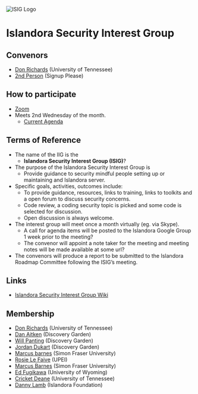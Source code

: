 ![ISIG Logo](/images/logo.png)
# Islandora Security Interest Group

## Convenors

* [Don Richards](https://github.com/donrichards) (University of Tennessee)
* [2nd Person](#) (Signup Please)

## How to participate
  * [Zoom](https://zoom.us/j/350991125)
  * Meets 2nd Wednesday of the month.
    * [Current Agenda](https://drive.google.com/drive/folders/1UqXkN3H5yb19k3geFSHJEkRtrJ87gD3I?usp=sharing)

## Terms of Reference

* The name of the IIG is the
  * **Islandora Security Interest Group (ISIG)**?
* The purpose of the Islandora Security Interest Group is
  * Provide guidance to security mindful people setting up or maintaining and Islandora server.
* Specific goals, activities, outcomes include:
  * To provide guidance, resources, links to training, links to toolkits and a open forum to discuss security concerns.
  * Code review, a coding security topic is picked and some code is selected for discussion.
  * Open discussion is always welcome.
* The interest group will meet once a month virtually (eg. via Skype).
  * A call for agenda items will be posted to the Islandora Google Group 1 week prior to the meeting?
  * The convenor will appoint a note taker for the meeting and meeting notes will be made available at some url?
* The convenors will produce a report to be submitted to the Islandora Roadmap Committee following the ISIG’s meeting.

## Links
* [Islandora Security Interest Group Wiki](https://github.com/Islandora/Islandora-Security-Interest-Group/wiki)

## Membership
* [Don Richards](https://github.com/DonRichards) (University of Tennessee)
* [Dan Aitken](https://github.com/qadan) (Discovery Garden)
* [Will Panting](https://github.com/willtp87) (Discovery Garden)
* [Jordan Dukart](https://github.com/jordandukart) (Discovery Garden)
* [Marcus barnes](#) (Simon Fraser University)
* [Rosie Le Faive](https://github.com/rosiel) (UPEI)
* [Marcus Barnes](https://github.com/MarcusBarnes) (Simon Fraser University)
* [Ed Fugikawa](#) (University of Wyoming)
* [Cricket Deane](https://github.com/cdeaneGit) (University of Tennessee)
* [Danny Lamb](https://github.com/dannylamb) (Islandora Foundation)
